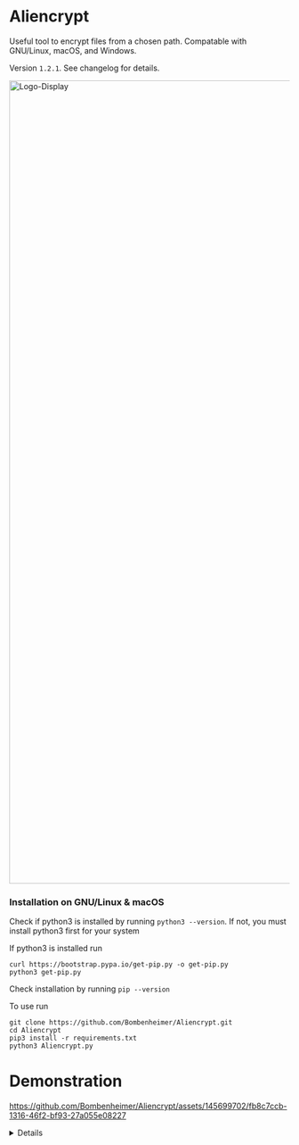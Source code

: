 # Aliencrypt
Useful tool to encrypt files from a chosen path. Compatable with GNU/Linux, macOS, and Windows.

Version ```1.2.1```. See changelog for details.

<img width="1440" alt="Logo-Display" src="https://github.com/Bombenheimer/Aliencrypt/assets/145699702/8927f26e-f0e9-4fdd-a177-8f7ae1bce6ca">

### Installation on GNU/Linux & macOS

Check if python3 is installed by running ```python3 --version```. If not, you must install python3 first for your system

If python3 is installed run
```
curl https://bootstrap.pypa.io/get-pip.py -o get-pip.py
python3 get-pip.py
```
Check installation by running ```pip --version```

To use run

```
git clone https://github.com/Bombenheimer/Aliencrypt.git
cd Aliencrypt
pip3 install -r requirements.txt
python3 Aliencrypt.py
```
# Demonstration

https://github.com/Bombenheimer/Aliencrypt/assets/145699702/fb8c7ccb-1316-46f2-bf93-27a055e08227

<details>
<summary> Details </summary>
Author: <strong><a href="https://github.com/Bombenheimer">Bombenheimer</a></strong>

Version: 1.2.1
</details>
